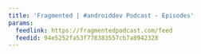 ```yaml
---
title: 'Fragmented | #androiddev Podcast - Episodes'
params:
  feedlink: https://fragmentedpodcast.com/feed
  feedid: 94e5252fa53f778383557cb7a8942328
---
```

